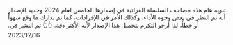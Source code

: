 تنويه هام
هذه مصاحف السلسلة الفراتية في إصدارها الخامس لعام 2024
وجديد الإصدار أنه تم النظر في بعض وجوه الأداء، وكذلك الأمر في الإفرادات، كما تم تدارك ما وقع سهواً أو خطأً، لذا أرجو التكرم بتحميل هذا الإصدار  لأنه الأكثر دقة. 👆👆
تم النشر في. 2023/12/16
